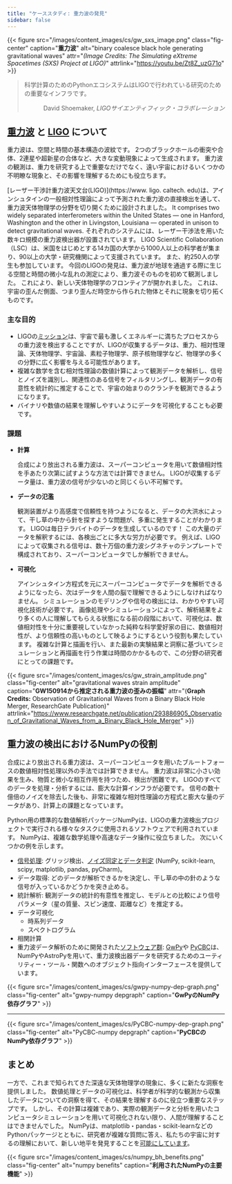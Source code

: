 ```yaml
---
title: "ケーススタディ: 重力波の発見"
sidebar: false
---
```


{{< figure src="/images/content_images/cs/gw_sxs_image.png" class="fig-center" caption="**重力波**" alt="binary coalesce black hole generating gravitational waves" attr="*(Image Credits: The Simulating eXtreme Spacetimes (SXS) Project at LIGO)*" attrlink="https://youtu.be/Zt8Z_uzG71o" >}}

<blockquote cite="https://www.youtube.com/watch?v=BIvezCVcsYs">
    <p>科学計算のためのPythonエコシステムはLIGOで行われている研究のための重要なインフラです。</p>
    <footer align="right">David Shoemaker, <cite>LIGOサイエンティフィック・コラボレーション</cite></footer>
</blockquote>

## [重力波](https://www.nationalgeographic.com/news/2017/10/what-are-gravitational-waves-ligo-astronomy-science/) と [LIGO](https://www.ligo.caltech.edu) について

重力波は、空間と時間の基本構造の波紋です。 2つのブラックホールの衝突や合体、2連星や超新星の合体など、大きな変動現象によって生成されます。 重力波の観測は、重力を研究する上で重要なだけでなく、遠い宇宙におけるいくつかの不明瞭な現象と、その影響を理解するためにも役立ちます。

\[レーザー干渉計重力波天文台(LIGO)\](https://www. ligo. caltech. edu)は、アインシュタインの一般相対性理論によって予測された重力波の直接検出を通して、重力波天体物理学の分野を切り開くために設計されました。 It comprises two widely separated interferometers within the United States — one in Hanford, Washington and the other in Livingston, Louisiana — operated in unison to detect gravitational waves. それぞれのシステムには、レーザー干渉法を用いた数キロ規模の重力波検出器が設置されています。  LIGO Scientific Collaboration（LSC）は、米国をはじめとする14カ国の大学から1000人以上の科学者が集まり、90以上の大学・研究機関によって支援されています。 また、約250人の学生も参加しています。 今回のLIGOの発見は、重力波が地球を通過する際に生じる空間と時間の微小な乱れの測定により、重力波そのものを初めて観測しました。  これにより、新しい天体物理学のフロンティアが開かれました。 これは、宇宙の歪んだ側面、つまり歪んだ時空から作られた物体とそれに現象を切り拓くものです。


### 主な目的

* LIGOの[ミッション](https://www.ligo.caltech.edu/page/what-is-ligo)は、宇宙で最も激しくエネルギーに満ちたプロセスからの重力波を検出することですが、LIGOが収集するデータは、重力、相対性理論、天体物理学、宇宙論、素粒子物理学、原子核物理学など、物理学の多くの分野に広く影響を与える可能性があります。
* 複雑な数学を含む相対性理論の数値計算によって観測データを解析し、信号とノイズを識別し、関連性のある信号をフィルタリングし、観測データの有意性を統計的に推定することで、宇宙の始まりのクランチを観測できるようになります。
* バイナリや数値の結果を理解しやすいようにデータを可視化することも必要です。



### 課題

* **計算**

    合成により放出される重力波は、スーパーコンピュータを用いて数値相対性を手あたり次第に試すような方法では計算できません。 LIGOが収集するデータ量は、重力波の信号が少ないのと同じくらい不可解です。

* **データの氾濫**

    観測装置がより高感度で信頼性を持つようになると、データの大洪水によって、干し草の中から針を探すような問題が、多重に発生することがわかります。 LIGOは毎日テラバイトのデータを生成しているのです！ この大量のデータを解釈するには、各検出ごとに多大な労力が必要です。 例えば、LIGOによって収集される信号は、数十万個の重力波シグネチャのテンプレートで構成されており、スーパーコンピュータでしか解析できません。

* **可視化**

    アインシュタイン方程式を元にスーパーコンピュータでデータを解析できるようになったら、次はデータを人間の脳で理解できるようにしなければなりません。 シミュレーションのモデリングや信号の検出には、わかりやすい可視化技術が必要です。  画像処理やシミュレーションによって、解析結果をより多くの人に理解してもらえる状態になる前の段階において、可視化は、数値相対性を十分に重要視していなかった純粋な科学愛好家の目に、数値相対性が、より信頼性の高いものとして映るようにするという役割も果たしています。 複雑な計算と描画を行い、また最新の実験結果と洞察に基づいてシミュレーションと再描画を行う作業は時間のかかるもので、この分野の研究者にとっての課題です。

{{< figure src="/images/content_images/cs/gw_strain_amplitude.png" class="fig-center" alt="gravitational waves strain amplitude" caption="**GW150914から推定される重力波の歪みの振幅**" attr="(**Graph Credits:** Observation of Gravitational Waves from a Binary Black Hole Merger, ResearchGate Publication)" attrlink="https://www.researchgate.net/publication/293886905_Observation_of_Gravitational_Waves_from_a_Binary_Black_Hole_Merger" >}}

## 重力波の検出におけるNumPyの役割

合成により放出される重力波は、スーパーコンピュータを用いたブルートフォースの数値相対性処理以外の手法では計算できません。 重力波は非常に小さい効果を生み、物質と微小な相互作用を持つため、検出が困難です。 LIGOのすべてのデータを処理・分析するには、膨大な計算インフラが必要です。 信号の数十億倍のノイズを除去した後も、非常に複雑な相対性理論の方程式と膨大な量のデータがあり、計算上の課題となっています。

Python用の標準的な数値解析パッケージNumPyは、LIGOの重力波検出プロジェクトで実行される様々なタスクに使用されるソフトウェアで利用されています。 NumPyは、複雑な数学処理や高速なデータ操作に役立ちました。  次にいくつかの例を示します。

* [信号処理](https://www.uv.es/virgogroup/Denoising_ROF.html): グリッジ検出、[ノイズ同定とデータ判定](https://ep2016.europython.eu/media/conference/slides/pyhton-in-gravitational-waves-research-communities.pdf) (NumPy, scikit-learn, scipy, matplotlib, pandas, pyCharm)。
* データ取得: どのデータが解析できるかを決定し、干し草の中の針のような信号が入っているかどうかを突き止める。
* 統計解析: 観測データの統計的有意性を推定し、モデルとの比較により信号パラメータ（星の質量、スピン速度、距離など）を推定する。
* データ可視化
  - 時系列データ
  - スペクトログラム
* 相関計算
* 重力波データ解析のために開発された[ソフトウェア群](https://github.com/lscsoft): [GwPy](https://gwpy.github.io/docs/stable/overview.html)や [PyCBC](https://pycbc.org)は、NumPyやAstroPyを用いて、重力波検出器データを研究するためのユーティリティー・ツール・関数へのオブジェクト指向インターフェースを提供しています。

{{< figure src="/images/content_images/cs/gwpy-numpy-dep-graph.png" class="fig-center" alt="gwpy-numpy depgraph" caption="**GwPyのNumPy依存グラフ**" >}}

----

{{< figure src="/images/content_images/cs/PyCBC-numpy-dep-graph.png" class="fig-center" alt="PyCBC-numpy depgraph" caption="**PyCBCのNumPy依存グラフ**" >}}

## まとめ

一方で、これまで知られてきた深遠な天体物理学の現象に、多くに新たな洞察を提供しました。 数値処理とデータの可視化は、科学者が科学的な観測から収集したデータについての洞察を得て、その結果を理解するのに役立つ重要なステップです。 しかし、その計算は複雑であり、実際の観測データと分析を用いたコンピュータシミュレーションを用いて可視化されない限り、人間が理解することはできませんでした。  NumPyは、matplotlib・pandas・scikit-learnなどのPythonパッケージとともに、研究者が複雑な質問に答え、私たちの宇宙に対するの理解において、新しい地平を発見することを[可能にしています](https://www.gw-openscience.org/events/GW150914/)。

{{< figure src="/images/content_images/cs/numpy_bh_benefits.png" class="fig-center" alt="numpy benefits" caption="**利用されたNumPyの主要機能**" >}}
